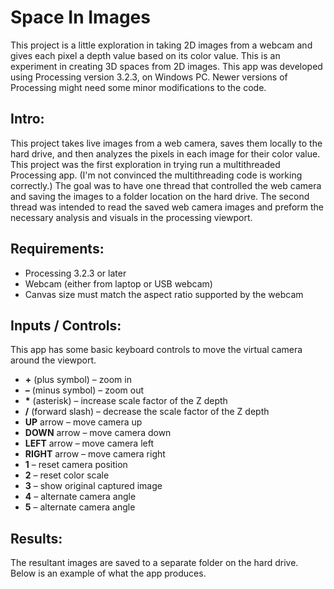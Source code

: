 # Space In Images

This project is a little exploration in taking 2D images from a webcam and gives each pixel a depth value based on its color value. This is an experiment in creating 3D spaces from 2D images. This app was developed using Processing version 3.2.3, on Windows PC. Newer versions of Processing might need some minor modifications to the code.

## Intro:

This project takes live images from a web camera, saves them locally to the hard drive, and then analyzes the pixels in each image for their color value. This project was the first exploration in trying run a multithreaded Processing app. (I&#39;m not convinced the multithreading code is working correctly.) The goal was to have one thread that controlled the web camera and saving the images to a folder location on the hard drive. The second thread was intended to read the saved web camera images and preform the necessary analysis and visuals in the processing viewport.

## Requirements:

- Processing 3.2.3 or later
- Webcam (either from laptop or USB webcam)
- Canvas size must match the aspect ratio supported by the webcam

## Inputs / Controls:

This app has some basic keyboard controls to move the virtual camera around the viewport.

- **+** (plus symbol) – zoom in
- **–** (minus symbol) – zoom out
- **\*** (asterisk) – increase scale factor of the Z depth
- **/** (forward slash) – decrease the scale factor of the Z depth
- **UP** arrow – move camera up
- **DOWN** arrow – move camera down
- **LEFT** arrow – move camera left
- **RIGHT** arrow – move camera right
- **1** – reset camera position
- **2** – reset color scale
- **3** – show original captured image
- **4** – alternate camera angle
- **5** – alternate camera angle

## Results:

The resultant images are saved to a separate folder on the hard drive. Below is an example of what the app produces.